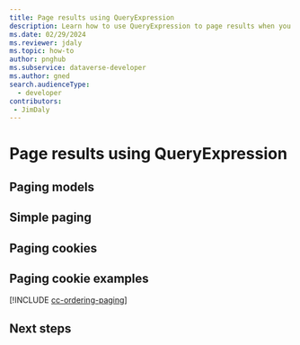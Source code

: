 ```yaml
---
title: Page results using QueryExpression
description: Learn how to use QueryExpression to page results when you retrieve data from Microsoft Dataverse.
ms.date: 02/29/2024
ms.reviewer: jdaly
ms.topic: how-to
author: pnghub
ms.subservice: dataverse-developer
ms.author: gned
search.audienceType: 
  - developer
contributors:
 - JimDaly
---
```

# Page results using QueryExpression

## Paging models

## Simple paging

## Paging cookies

## Paging cookie examples

<!-- ## Ordering and paging -->
[!INCLUDE [cc-ordering-paging](../../includes/cc-ordering-paging.md)]

## Next steps